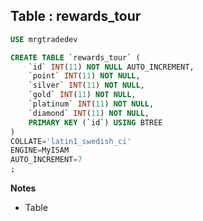 Table : rewards_tour
--------------------

```SQL
USE mrgtradedev

CREATE TABLE `rewards_tour` (
	`id` INT(11) NOT NULL AUTO_INCREMENT,
	`point` INT(11) NOT NULL,
	`silver` INT(11) NOT NULL,
	`gold` INT(11) NOT NULL,
	`platinum` INT(11) NOT NULL,
	`diamond` INT(11) NOT NULL,
	PRIMARY KEY (`id`) USING BTREE
)
COLLATE='latin1_swedish_ci'
ENGINE=MyISAM
AUTO_INCREMENT=7
;
```
__Notes__

+ Table
